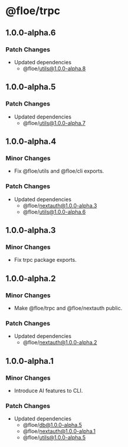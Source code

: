 # @floe/trpc

## 1.0.0-alpha.6

### Patch Changes

- Updated dependencies
  - @floe/utils@1.0.0-alpha.8

## 1.0.0-alpha.5

### Patch Changes

- Updated dependencies
  - @floe/utils@1.0.0-alpha.7

## 1.0.0-alpha.4

### Minor Changes

- Fix @floe/utils and @floe/cli exports.

### Patch Changes

- Updated dependencies
  - @floe/nextauth@1.0.0-alpha.3
  - @floe/utils@1.0.0-alpha.6

## 1.0.0-alpha.3

### Minor Changes

- Fix trpc package exports.

## 1.0.0-alpha.2

### Minor Changes

- Make @floe/trpc and @floe/nextauth public.

### Patch Changes

- Updated dependencies
  - @floe/nextauth@1.0.0-alpha.2

## 1.0.0-alpha.1

### Minor Changes

- Introduce AI features to CLI.

### Patch Changes

- Updated dependencies
  - @floe/db@1.0.0-alpha.5
  - @floe/nextauth@1.0.0-alpha.1
  - @floe/utils@1.0.0-alpha.5

